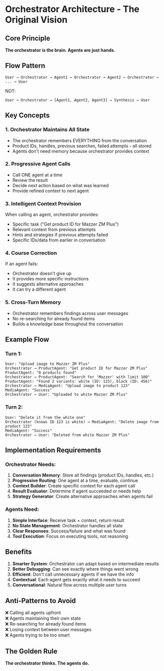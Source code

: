 # Orchestrator Architecture - The Original Vision

## Core Principle
**The orchestrator is the brain. Agents are just hands.**

## Flow Pattern
```
User → Orchestrator → Agent1 → Orchestrator → Agent2 → Orchestrator → ... → User
```

NOT:
```
User → Orchestrator → [Agent1, Agent2, Agent3] → Synthesis → User
```

## Key Concepts

### 1. Orchestrator Maintains All State
- The orchestrator remembers EVERYTHING from the conversation
- Product IDs, handles, previous searches, failed attempts - all stored
- Agents don't need memory because orchestrator provides context

### 2. Progressive Agent Calls
- Call ONE agent at a time
- Review the result
- Decide next action based on what was learned
- Provide refined context to next agent

### 3. Intelligent Context Provision
When calling an agent, orchestrator provides:
- Specific task ("Get product ID for Mazzer ZM Plus")
- Relevant context from previous attempts
- Hints and strategies if previous attempts failed
- Specific IDs/data from earlier in conversation

### 4. Course Correction
If an agent fails:
- Orchestrator doesn't give up
- It provides more specific instructions
- It suggests alternative approaches
- It can try a different agent

### 5. Cross-Turn Memory
- Orchestrator remembers findings across user messages
- No re-searching for already found items
- Builds a knowledge base throughout the conversation

## Example Flow

### Turn 1:
```
User: "Upload image to Mazzer ZM Plus"
Orchestrator → ProductAgent: "Get product ID for Mazzer ZM Plus"
ProductAgent: "0 products found"
Orchestrator → ProductAgent: "Search for 'Mazzer' with limit 100"
ProductAgent: "Found 2 variants: white (ID: 123), black (ID: 456)"
Orchestrator → MediaAgent: "Upload image to product 123"
MediaAgent: "Success"
Orchestrator → User: "Uploaded to white Mazzer ZM Plus"
```

### Turn 2:
```
User: "Delete it from the white one"
Orchestrator (knows ID 123 is white) → MediaAgent: "Delete image from product 123"
MediaAgent: "Success"
Orchestrator → User: "Deleted from white Mazzer ZM Plus"
```

## Implementation Requirements

### Orchestrator Needs:
1. **Conversation Memory**: Store all findings (product IDs, handles, etc.)
2. **Progressive Routing**: One agent at a time, evaluate, continue
3. **Context Builder**: Create specific context for each agent call
4. **Result Evaluator**: Determine if agent succeeded or needs help
5. **Strategy Generator**: Create alternative approaches when agents fail

### Agents Need:
1. **Simple Interface**: Receive task + context, return result
2. **No State Management**: Orchestrator handles all state
3. **Clear Responses**: Success/failure and what was found
4. **Tool Execution**: Focus on executing tools, not reasoning

## Benefits

1. **Smarter System**: Orchestrator can adapt based on intermediate results
2. **Better Debugging**: Can see exactly where things went wrong
3. **Efficient**: Don't call unnecessary agents if we have the info
4. **Contextual**: Each agent gets exactly what it needs to succeed
5. **Conversational**: Natural flow across multiple user turns

## Anti-Patterns to Avoid

❌ Calling all agents upfront  
❌ Agents maintaining their own state  
❌ Re-searching for already found items  
❌ Losing context between user messages  
❌ Agents trying to be too smart  

## The Golden Rule
**The orchestrator thinks. The agents do.**